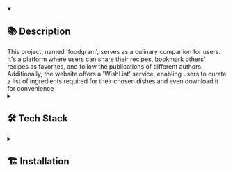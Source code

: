 <details open><summary><h2>📚 Description</h2></summary>
This project, named 'foodgram', serves as a culinary companion for users. It's a platform where users can share their recipes, bookmark others' recipes as favorites, and follow the publications of different authors. Additionally, the website offers a 'WishList' service, enabling users to curate a list of ingredients required for their chosen dishes and even download it for convenience

</details>
<details><summary><h2>🛠️ Tech Stack</h2></summary>
<img src="https://img.shields.io/badge/Python-%2314354c.svg?logo=Python&logoColor=white&style=flat" alt="Python" /> <img src="https://img.shields.io/badge/Django-%23092e20.svg?logo=django&logoColor=white&style=flat" alt="Django" /> <img src="https://img.shields.io/badge/Django-REST-ff1709?style=flat&logo=django&logoColor=white&color=ff1709&labelColor=gray" alt="DRF" />  <img src="https://img.shields.io/badge/docker-%230db7ed.svg?style=for-the-badge&logo=docker&logoColor=white&style=flat" alt="Docker" /> <img src="https://img.shields.io/badge/postgres-%23316192.svg?style=for-the-badge&logo=postgresql&logoColor=white&style=flat" alt="PostgresQL" /> <img src="https://img.shields.io/badge/nginx-%23009639.svg?style=for-the-badge&logo=nginx&logoColor=white&style=flat" alt="nginx" />

</details>
<details ><summary><h2>🏗️ Installation</h2></summary>

```
git clone git@github.com:akkrn/foodgram-project-react.git
```

Or download only docker-compose.production.yml

Create your own .env with data like in .env.example

Start to compose app:

```

sudo docker compose -f docker-compose.production.yml up

```
</details>

